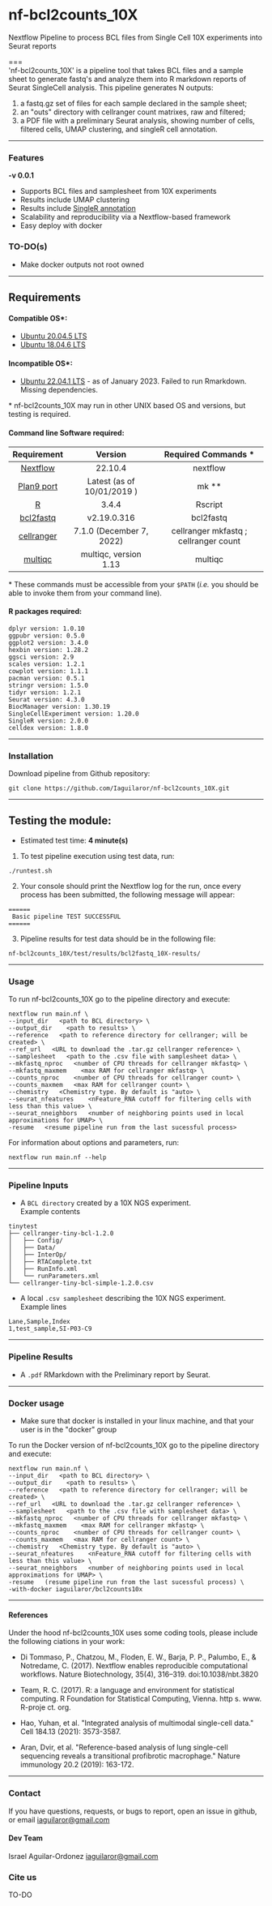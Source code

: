 # nf-bcl2counts_10X
Nextflow Pipeline to process BCL files from Single Cell 10X experiments into Seurat reports

===  
'nf-bcl2counts_10X' is a pipeline tool that takes BCL files and a sample sheet to generate fastq's and analyze them into R markdown reports of Seurat SingleCell analysis. This pipeline generates N outputs:  
1) a fastq.gz set of files for each sample declared in the sample sheet;  
2) an "outs" directory with cellranger count matrixes, raw and filtered;  
3) a PDF file with a preliminary Seurat analysis, showing number of cells, filtered cells, UMAP clustering, and singleR cell annotation.  

---

### Features
  **-v 0.0.1**

* Supports BCL files and samplesheet from 10X experiments
* Results include UMAP clustering
* Results include [SingleR annotation](https://aran-lab.com/software/singler/)
* Scalability and reproducibility via a Nextflow-based framework
* Easy deploy with docker

### TO-DO(s)  
* Make docker outputs not root owned

---

## Requirements
#### Compatible OS*:
* [Ubuntu 20.04.5 LTS](https://releases.ubuntu.com/focal/)
* [Ubuntu 18.04.6 LTS](http://releases.ubuntu.com/18.04/)

#### Incompatible OS*:
* [Ubuntu 22.04.1 LTS](https://releases.ubuntu.com/22.04/) - as of January 2023. Failed to run Rmarkdown. Missing dependencies.  

\* nf-bcl2counts_10X may run in other UNIX based OS and versions, but testing is required.  

#### Command line Software required:
| Requirement | Version  | Required Commands * |
|:---------:|:--------:|:-------------------:|
| [Nextflow](https://www.nextflow.io/docs/latest/getstarted.html) | 22.10.4 | nextflow |
| [Plan9 port](https://github.com/9fans/plan9port) | Latest (as of 10/01/2019 ) | mk \** |
| [R](https://www.r-project.org/) | 3.4.4 | Rscript |
| [bcl2fastq](https://anaconda.org/dranew/bcl2fastq) | v2.19.0.316 | bcl2fastq |
| [cellranger](https://support.10xgenomics.com/single-cell-gene-expression/software/pipelines/latest/what-is-cell-ranger) | 7.1.0 (December 7, 2022) | cellranger mkfastq ; cellranger count |
| [multiqc](https://multiqc.info/docs/#installing-with-conda) | multiqc, version 1.13 | multiqc |

\* These commands must be accessible from your `$PATH` (*i.e.* you should be able to invoke them from your command line).  

#### R packages required:

```
dplyr version: 1.0.10
ggpubr version: 0.5.0
ggplot2 version: 3.4.0
hexbin version: 1.28.2
ggsci version: 2.9
scales version: 1.2.1
cowplot version: 1.1.1
pacman version: 0.5.1
stringr version: 1.5.0
tidyr version: 1.2.1
Seurat version: 4.3.0
BiocManager version: 1.30.19
SingleCellExperiment version: 1.20.0
SingleR version: 2.0.0
celldex version: 1.8.0
```

---

### Installation
Download pipeline from Github repository:  
```
git clone https://github.com/Iaguilaror/nf-bcl2counts_10X.git
```

---

## Testing the module:

* Estimated test time:  **4 minute(s)**  

1. To test pipeline execution using test data, run:  
```
./runtest.sh
```

2. Your console should print the Nextflow log for the run, once every process has been submitted, the following message will appear:  
```
======
 Basic pipeline TEST SUCCESSFUL
======
```

3. Pipeline results for test data should be in the following file:  
```
nf-bcl2counts_10X/test/results/bcl2fastq_10X-results/
```

---

### Usage
To run nf-bcl2counts_10X go to the pipeline directory and execute:
```
nextflow run main.nf \
--input_dir   <path to BCL directory> \
--output_dir    <path to results> \
--reference   <path to reference directory for cellranger; will be created> \
--ref_url   <URL to download the .tar.gz cellranger reference> \
--samplesheet   <path to the .csv file with samplesheet data> \
--mkfastq_nproc   <number of CPU threads for cellranger mkfastq> \
--mkfastq_maxmem    <max RAM for cellranger mkfastq> \
--counts_nproc    <number of CPU threads for cellranger count> \
--counts_maxmem   <max RAM for cellranger count> \
--chemistry   <Chemistry type. By default is "auto> \
--seurat_nfeatures    <nFeature_RNA cutoff for filtering cells with less than this value> \
--seurat_nneighbors   <number of neighboring points used in local approximations for UMAP> \
-resume   <resume pipeline run from the last sucessful process>
```

For information about options and parameters, run:
```
nextflow run main.nf --help
```

---

### Pipeline Inputs

* A `BCL directory` created by a 10X NGS experiment.  
Example contents  
```
tinytest
├── cellranger-tiny-bcl-1.2.0
│   ├── Config/
│   ├── Data/
│   ├── InterOp/
│   ├── RTAComplete.txt
│   ├── RunInfo.xml
│   └── runParameters.xml
└── cellranger-tiny-bcl-simple-1.2.0.csv
```

* A local `.csv samplesheet` describing the 10X NGS experiment.  
Example lines  
```
Lane,Sample,Index
1,test_sample,SI-P03-C9
```
---

### Pipeline Results

* A `.pdf` RMarkdown with the Preliminary report by Seurat.

---

### Docker usage

* Make sure that docker is installed in your linux machine, and that your user is in the "docker" group

To run the Docker version of nf-bcl2counts_10X go to the pipeline directory and execute:
```
nextflow run main.nf \
--input_dir   <path to BCL directory> \
--output_dir    <path to results> \
--reference   <path to reference directory for cellranger; will be created> \
--ref_url   <URL to download the .tar.gz cellranger reference> \
--samplesheet   <path to the .csv file with samplesheet data> \
--mkfastq_nproc   <number of CPU threads for cellranger mkfastq> \
--mkfastq_maxmem    <max RAM for cellranger mkfastq> \
--counts_nproc    <number of CPU threads for cellranger count> \
--counts_maxmem   <max RAM for cellranger count> \
--chemistry   <Chemistry type. By default is "auto> \
--seurat_nfeatures    <nFeature_RNA cutoff for filtering cells with less than this value> \
--seurat_nneighbors   <number of neighboring points used in local approximations for UMAP> \
-resume   (resume pipeline run from the last sucessful process) \
-with-docker iaguilaror/bcl2counts10x
```

---
#### References
Under the hood nf-bcl2counts_10X uses some coding tools, please include the following ciations in your work:

* Di Tommaso, P., Chatzou, M., Floden, E. W., Barja, P. P., Palumbo, E., & Notredame, C. (2017). Nextflow enables reproducible computational workflows. Nature Biotechnology, 35(4), 316–319. doi:10.1038/nbt.3820

* Team, R. C. (2017). R: a language and environment for statistical computing. R Foundation for Statistical Computing, Vienna. http s. www. R-proje ct. org.

* Hao, Yuhan, et al. "Integrated analysis of multimodal single-cell data." Cell 184.13 (2021): 3573-3587.

* Aran, Dvir, et al. "Reference-based analysis of lung single-cell sequencing reveals a transitional profibrotic macrophage." Nature immunology 20.2 (2019): 163-172.

---

### Contact
If you have questions, requests, or bugs to report, open an issue in github, or email <iaguilaror@gmail.com>

#### Dev Team
Israel Aguilar-Ordonez <iaguilaror@gmail.com>   

### Cite us
 TO-DO
